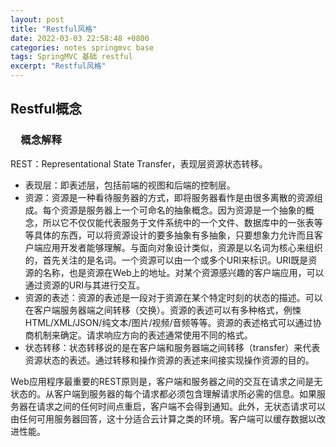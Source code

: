 ```yaml
---
layout: post
title: "Restful风格"
date: 2022-03-03 22:58:48 +0800
categories: notes springmvc base
tags: SpringMVC 基础 restful
excerpt: "Restful风格"
---
```


## Restful概念

### &emsp;概念解释

REST：Representational State Transfer，表现层资源状态转移。

+ 表现层：即表述层，包括前端的视图和后端的控制层。
+ 资源：资源是一种看待服务器的方式，即将服务器看怍是由很多离散的资源组成。每个资源是服务器上一个可命名的抽象概念。因为资源是一个抽象的概念，所以它不仅仅能代表服务于文件系统中的一个文件、数据库中的一张表等等具体的东西，可以将资源设计的要多抽象有多抽象，只要想象力允许而且客户端应用开发者能够理解。与面向对象设计类似，资源是以名词为核心来组织的，首先关注的是名词。一个资源可以由一个或多个URI来标识。URI既是资源的名称，也是资源在Web上的地址。对某个资源感兴趣的客户端应用，可以通过资源的URI与其进行交互。
+ 资源的表述：资源的表述是一段对于资源在某个特定时刻的状态的描述。可以在客户端服务器端之间转移（交换）。资源的表述可以有多种格式，例悚HTML/XML/JSON/纯文本/图片/视频/音频等等。资源的表述格式可以通过协商机制来确定。请求响应方向的表述通常使用不同的格式。
+ 状态转移：状态转移说的是在客户端和服务器端之间转移（transfer）来代表资源状态的表述。通过转移和操作资源的表述来间接实现操作资源的目的。

Web应用程序最重要的REST原则是，客户端和服务器之间的交互在请求之间是无状态的。从客户端到服务器的每个请求都必须包含理解请求所必需的信息。如果服务器在请求之间的任何时间点重启，客户端不会得到通知。此外，无状态请求可以由任何可用服务器回答，这十分适合云计算之类的环境。客户端可以缓存数据以改进性能。
